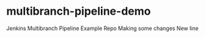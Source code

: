 # multibranch-pipeline-demo
Jenkins Multibranch Pipeline Example Repo 
Making some changes
New line
